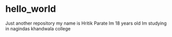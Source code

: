 # hello_world
Just another repository
my name is Hritik Parate
Im 18 years old
Im studying in nagindas khandwala college

